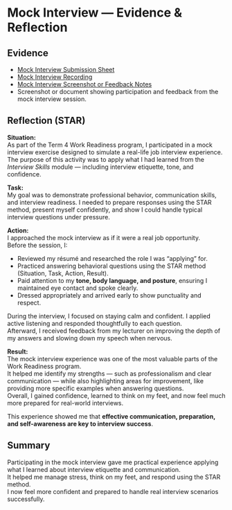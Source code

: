 # Mock Interview — Evidence & Reflection

## Evidence
- [Mock Interview Submission Sheet](./artifacts/mock_interview_submission.png)
- [Mock Interview Recording](./artifacts/mock_interview_video.mp4)
- [Mock Interview Screenshot or Feedback Notes](./artifacts/mock_interview_screenshot.png)
- Screenshot or document showing participation and feedback from the mock interview session.

## Reflection (STAR)

**Situation:**  
As part of the Term 4 Work Readiness program, I participated in a mock interview exercise designed to simulate a real-life job interview experience. The purpose of this activity was to apply what I had learned from the *Interview Skills* module — including interview etiquette, tone, and confidence.

**Task:**  
My goal was to demonstrate professional behavior, communication skills, and interview readiness. I needed to prepare responses using the STAR method, present myself confidently, and show I could handle typical interview questions under pressure.

**Action:**  
I approached the mock interview as if it were a real job opportunity.  
Before the session, I:
- Reviewed my résumé and researched the role I was “applying” for.  
- Practiced answering behavioral questions using the STAR method (Situation, Task, Action, Result).  
- Paid attention to my **tone, body language, and posture**, ensuring I maintained eye contact and spoke clearly.  
- Dressed appropriately and arrived early to show punctuality and respect.  

During the interview, I focused on staying calm and confident. I applied active listening and responded thoughtfully to each question.  
Afterward, I received feedback from my lecturer on improving the depth of my answers and slowing down my speech when nervous.

**Result:**  
The mock interview experience was one of the most valuable parts of the Work Readiness program.  
It helped me identify my strengths — such as professionalism and clear communication — while also highlighting areas for improvement, like providing more specific examples when answering questions.  
Overall, I gained confidence, learned to think on my feet, and now feel much more prepared for real-world interviews.  

This experience showed me that **effective communication, preparation, and self-awareness are key to interview success**.

## Summary
Participating in the mock interview gave me practical experience applying what I learned about interview etiquette and communication.  
It helped me manage stress, think on my feet, and respond using the STAR method.  
I now feel more confident and prepared to handle real interview scenarios successfully.

